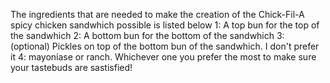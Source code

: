 The ingredients that are needed to make the creation of the Chick-Fil-A spicy chicken sandwhich possible is listed below
    1: A top bun for the top of the sandwhich
    2: A bottom bun for the bottom of the sandwhich
    3: (optional) Pickles on top of the bottom bun of the sandwhich. I don't prefer it
    4: mayoniase or ranch. Whichever one you prefer the most to make sure your tastebuds are sastisfied!